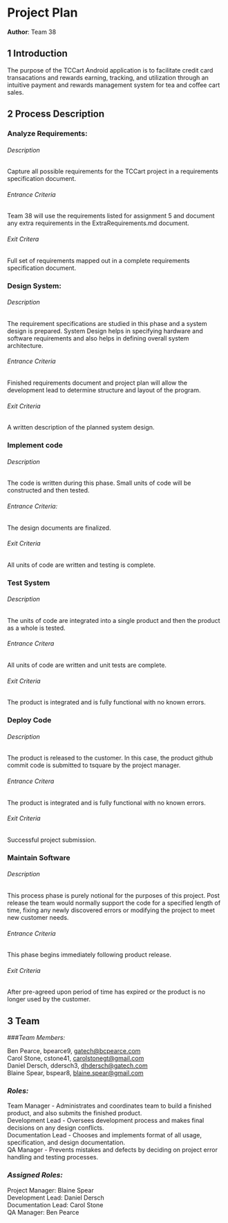 # Project Plan

**Author**: Team 38

## 1 Introduction

The purpose of the TCCart Android application is to facilitate credit card transacations and rewards earning, tracking, and utilization through an intuitive payment and rewards management system for tea and coffee cart sales.

## 2 Process Description

### Analyze Requirements:

###### Description
Capture all possible requirements for the TCCart project in a requirements specification document.

###### Entrance Criteria
Team 38 will use the requirements listed for assignment 5 and document any extra requirements in the ExtraRequirements.md document.

###### Exit Critera
Full set of requirements mapped out in a complete requirements specification document.

### Design System:

###### Description 
The requirement specifications are studied in this phase and a system design is prepared. System Design helps in specifying hardware and software requirements and also helps in defining overall system architecture.

###### Entrance Criteria
Finished requirements document and project plan will allow the development lead to determine structure and layout of the program.

###### Exit Criteria
A written description of the planned system design.

### Implement code

###### Description
The code is written during this phase. Small units of code will be constructed and then tested.  

###### Entrance Criteria: 
The design documents are finalized.  

###### Exit Criteria 
All units of code are written and testing is complete.  

### Test System

###### Description 
The units of code are integrated into a single product and then the product as a whole is tested.  

###### Entrance Critera
All units of code are written and unit tests are complete.  

###### Exit Criteria
The product is integrated and is fully functional with no known errors.  

### Deploy Code

###### Description

The product is released to the customer. In this case, the product github commit code is submitted to tsquare by the project manager.  

###### Entrance Critera

The product is integrated and is fully functional with no known errors.  

###### Exit Criteria 

Successful project submission.  

### Maintain Software

###### Description

This process phase is purely notional for the purposes of this project. Post release the team would normally support the code for a specified length of time, fixing any newly discovered errors or modifying the project to meet new customer needs.  

###### Entrance Criteria

This phase begins immediately following product release.  

###### Exit Criteria

After pre-agreed upon period of time has expired or the product is no longer used by the customer.  

## 3 Team

###*Team Members:*

Ben Pearce, bpearce9, gatech@bcpearce.com  
Carol Stone, cstone41, carolstonegt@gmail.com  
Daniel Dersch, ddersch3, dhdersch@gatech.com  
Blaine Spear, bspear8, blaine.spear@gmail.com  
    
### *Roles:*

Team Manager - Administrates and coordinates team to build a finished product, and also submits the finished product.  
Development Lead - Oversees development process and makes final decisions on any design conflicts.  
Documentation Lead - Chooses and implements format of all usage, specification, and design documentation.  
QA Manager - Prevents mistakes and defects by deciding on project error handling and testing processes.  

### *Assigned Roles:*

Project Manager: Blaine Spear  
Development Lead: Daniel Dersch  
Documentation Lead: Carol Stone  
QA Manager: Ben Pearce  